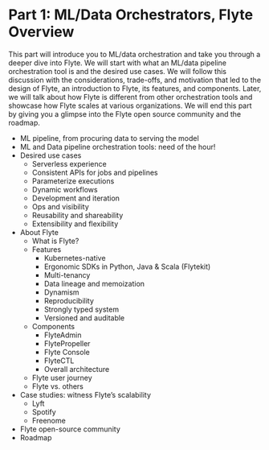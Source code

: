 # Part 1: ML/Data Orchestrators, Flyte Overview

This part will introduce you to ML/data orchestration and take you through a deeper dive into Flyte. We will start with what an ML/data pipeline orchestration tool is and the desired use cases. We will follow this discussion with the considerations, trade-offs, and motivation that led to the design of Flyte, an introduction to Flyte, its features, and components. Later, we will talk about how Flyte is different from other orchestration tools and showcase how Flyte scales at various organizations. We will end this part by giving you a glimpse into the Flyte open source community and the roadmap.

- ML pipeline, from procuring data to serving the model
- ML and Data pipeline orchestration tools: need of the hour!
- Desired use cases
  - Serverless experience
  - Consistent APIs for jobs and pipelines
  - Parameterize executions
  - Dynamic workflows
  - Development and iteration
  - Ops and visibility
  - Reusability and shareability
  - Extensibility and flexibility
- About Flyte
  - What is Flyte?
  - Features
    - Kubernetes-native
    - Ergonomic SDKs in Python, Java & Scala (Flytekit)
    - Multi-tenancy
    - Data lineage and memoization
    - Dynamism
    - Reproducibility
    - Strongly typed system
    - Versioned and auditable
  - Components
    - FlyteAdmin
    - FlytePropeller
    - Flyte Console
    - FlyteCTL
    - Overall architecture
  - Flyte user journey
  - Flyte vs. others
- Case studies: witness Flyte’s scalability
  - Lyft
  - Spotify
  - Freenome
- Flyte open-source community
- Roadmap
